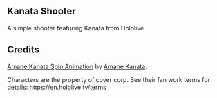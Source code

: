 ## Kanata Shooter
A simple shooter featuring Kanata from Hololive

## Credits
[Amane Kanata Spin Animation](https://www.youtube.com/watch?v=pAYKecLhKeU) by [Amane Kanata](https://twitter.com/amanekanatach).

Characters are the property of cover corp.
See their fan work terms for details: https://en.hololive.tv/terms